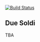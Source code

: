 [![Build Status](https://travis-ci.org/jimkinsey/due-soldi.png?branch=master)](https://travis-ci.org/jimkinsey/due-soldi)

Due Soldi
---
TBA
